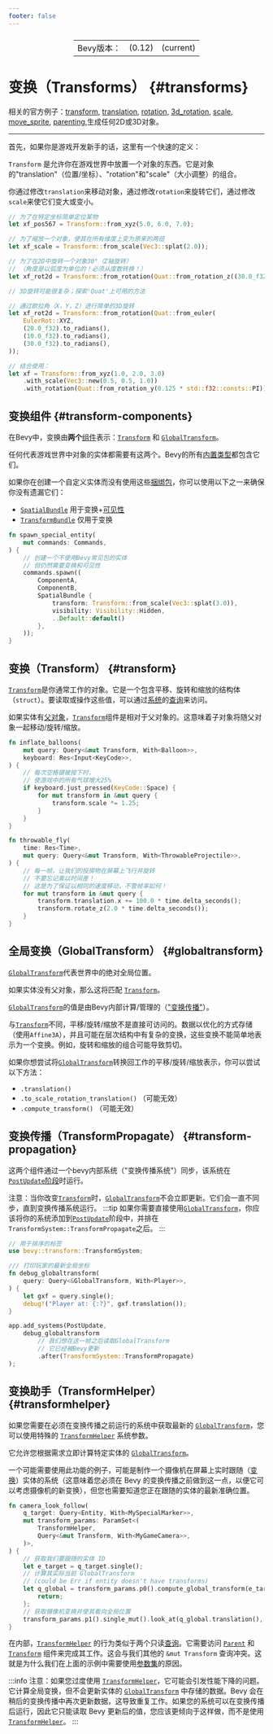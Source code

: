 ```yaml
---
footer: false
---
```

<table style="display:flex;justify-content:center">
  <tr>
    <td>Bevy版本：</td>
    <td>(0.12)</td>
    <td>(current)</td>
  </tr>
</table>

# 变换（Transforms） {#transforms}
相关的官方例子：[transform](https://github.com/bevyengine/bevy/blob/main/examples/transforms/transform.rs), [translation](https://github.com/bevyengine/bevy/blob/main/examples/transforms/translation.rs), [rotation](https://github.com/bevyengine/bevy/blob/main/examples/2d/rotation.rs), [3d_rotation](https://github.com/bevyengine/bevy/blob/main/examples/transforms/3d_rotation.rs), [scale](https://github.com/bevyengine/bevy/blob/main/examples/transforms/scale.rs), [move_sprite](https://github.com/bevyengine/bevy/blob/main/examples/2d/move_sprite.rs), [parenting](https://github.com/bevyengine/bevy/blob/main/examples/3d/parenting.rs),生成任何2D或3D对象。

----

首先，如果你是游戏开发新手的话，这里有一个快速的定义：

`Transform` 是允许你在游戏世界中放置一个对象的东西。它是对象的"translation"（位置/坐标）、"rotation"和"scale"（大小调整）的组合。

你通过修改`translation`来移动对象，通过修改`rotation`来旋转它们，通过修改`scale`来使它们变大或变小。

```rust
// 为了在特定坐标简单定位某物
let xf_pos567 = Transform::from_xyz(5.0, 6.0, 7.0);

// 为了缩放一个对象，使其在所有维度上变为原来的两倍
let xf_scale = Transform::from_scale(Vec3::splat(2.0));

// 为了在2D中旋转一个对象30°（Z轴旋转）
// （角度是以弧度为单位的！必须从度数转换！）
let xf_rot2d = Transform::from_rotation(Quat::from_rotation_z((30.0_f32).to_radians()));

// 3D旋转可能很复杂；探索'Quat'上可用的方法

// 通过欧拉角（X，Y，Z）进行简单的3D旋转
let xf_rot2d = Transform::from_rotation(Quat::from_euler(
    EulerRot::XYZ,
    (20.0_f32).to_radians(),
    (10.0_f32).to_radians(),
    (30.0_f32).to_radians(),
));

// 结合使用：
let xf = Transform::from_xyz(1.0, 2.0, 3.0)
    .with_scale(Vec3::new(0.5, 0.5, 1.0))
    .with_rotation(Quat::from_rotation_y(0.125 * std::f32::consts::PI));
```
## 变换组件 {#transform-components}
在Bevy中，变换由**两个**[组件](/book/14.programming/14.7ec#components)表示：[`Transform`](https://docs.rs/bevy/0.12.0/bevy/transform/components/struct.Transform.html) 和 [`GlobalTransform`](https://docs.rs/bevy/0.12.0/bevy/transform/components/struct.GlobalTransform.html)。

任何代表游戏世界中对象的实体都需要有这两个。Bevy的所有[内置类型](/book/builtins#bundles)都包含它们。

如果你在创建一个自定义实体而没有使用这些[捆绑包](/book/14.programming/14.8bundle)，你可以使用以下之一来确保你没有遗漏它们：
- [`SpatialBundle`](https://docs.rs/bevy/0.12.0/bevy/render/prelude/struct.SpatialBundle.html) 用于变换+[可见性](5.3visibility)
- [`TransformBundle`](https://docs.rs/bevy/0.12.0/bevy/transform/struct.TransformBundle.html) 仅用于变换
```rust
fn spawn_special_entity(
    mut commands: Commands,
) {
    // 创建一个不使用Bevy常见包的实体
    // 但仍然需要变换和可见性
    commands.spawn((
        ComponentA,
        ComponentB,
        SpatialBundle {
            transform: Transform::from_scale(Vec3::splat(3.0)),
            visibility: Visibility::Hidden,
            ..Default::default()
        },
    ));
}
```
## 变换（Transform） {#transform}
[`Transform`](https://docs.rs/bevy/0.12.0/bevy/transform/components/struct.Transform.html)是你通常工作的对象。它是一个包含平移、旋转和缩放的结构体（`struct`）。要读取或操作这些值，可以通过[系统](/book/14.programming/14.5systems)的[查询](/book/14.programming/14.9queries)来访问。

如果实体有[父对象](5.6hierarchy)，[`Transform`](https://docs.rs/bevy/0.12.0/bevy/transform/components/struct.Transform.html)组件是相对于父对象的。这意味着子对象将随父对象一起移动/旋转/缩放。
```rust
fn inflate_balloons(
    mut query: Query<&mut Transform, With<Balloon>>,
    keyboard: Res<Input<KeyCode>>,
) {
    // 每次空格键被按下时，
    // 使游戏中的所有气球增大25%
    if keyboard.just_pressed(KeyCode::Space) {
        for mut transform in &mut query {
            transform.scale *= 1.25;
        }
    }
}

fn throwable_fly(
    time: Res<Time>,
    mut query: Query<&mut Transform, With<ThrowableProjectile>>,
) {
    // 每一帧，让我们的投掷物在屏幕上飞行并旋转
    // 不要忘记乘以时间差！
    // 这是为了保证以相同的速度移动，不管帧率如何！
    for mut transform in &mut query {
        transform.translation.x += 100.0 * time.delta_seconds();
        transform.rotate_z(2.0 * time.delta_seconds());
    }
}
```

## 全局变换（GlobalTransform） {#globaltransform}
[`GlobalTransform`](https://docs.rs/bevy/0.12.0/bevy/transform/components/struct.GlobalTransform.html)代表世界中的绝对全局位置。

如果实体没有父对象，那么这将匹配 [`Transform`](https://docs.rs/bevy/0.12.0/bevy/transform/components/struct.Transform.html)。

[`GlobalTransform`](https://docs.rs/bevy/0.12.0/bevy/transform/components/struct.GlobalTransform.html)的值是由Bevy内部计算/管理的（["变换传播"](#transform-propagation)）。

与[`Transform`](https://docs.rs/bevy/0.12.0/bevy/transform/components/struct.GlobalTransform.html)不同，平移/旋转/缩放不是直接可访问的。数据以优化的方式存储（使用`Affine3A`），并且可能在层次结构中有复杂的变换，这些变换不能简单地表示为一个变换。例如，旋转和缩放的组合可能导致剪切。

如果你想尝试将[`GlobalTransform`](https://docs.rs/bevy/0.12.0/bevy/transform/components/struct.GlobalTransform.html)转换回工作的平移/旋转/缩放表示，你可以尝试以下方法：
- `.translation()`
- `.to_scale_rotation_translation()` （可能无效）
- `.compute_transform()` （可能无效）

## 变换传播（TransformPropagate） {#transform-propagation}
这两个组件通过一个bevy内部系统（"变换传播系统"）同步，该系统在[`PostUpdate`](https://docs.rs/bevy/0.12.0/bevy/app/struct.PostUpdate.html)[阶段](/src/book/14.programming/14.15schedules)时运行。

注意：当你改变[`Transform`](https://docs.rs/bevy/0.12.0/bevy/transform/components/struct.Transform.html)时，[`GlobalTransform`](https://docs.rs/bevy/0.12.0/bevy/transform/components/struct.GlobalTransform.html)不会立即更新。它们会一直不同步，直到变换传播系统运行。
:::tip
如果你需要直接使用[`GlobalTransform`](https://docs.rs/bevy/0.12.0/bevy/transform/components/struct.GlobalTransform.html)，你应该将你的系统添加到[`PostUpdate`](https://docs.rs/bevy/0.12.0/bevy/app/struct.PostUpdate.html)阶段中，并排在`TransformSystem::TransformPropagate`之后。
:::
```rust
// 用于排序的标签
use bevy::transform::TransformSystem;

/// 打印玩家的最新全局坐标
fn debug_globaltransform(
    query: Query<&GlobalTransform, With<Player>>,
) {
    let gxf = query.single();
    debug!("Player at: {:?}", gxf.translation());
}

app.add_systems(PostUpdate,
    debug_globaltransform
        // 我们想在这一帧之后读取GlobalTransform
        // 它已经被Bevy更新
        .after(TransformSystem::TransformPropagate)
);
```

## 变换助手（TransformHelper） {#transformhelper}
如果您需要在必须在变换传播之前运行的系统中获取最新的 [`GlobalTransform`](https://docs.rs/bevy/0.12.0/bevy/transform/components/struct.GlobalTransform.html)，您可以使用特殊的 [`TransformHelper`](https://docs.rs/bevy/0.12.0/bevy/transform/helper/struct.TransformHelper.html) 系统参数。

它允许您根据需求立即计算特定实体的 [`GlobalTransform`](https://docs.rs/bevy/0.12.0/bevy/transform/components/struct.GlobalTransform.html)。

一个可能需要使用此功能的例子，可能是制作一个摄像机在屏幕上实时跟随（[变换](https://docs.rs/bevy/0.12.0/bevy/transform/components/struct.Transform.html)）实体的系统（这意味着您必须在 Bevy 的变换传播之前做到这一点，以便它可以考虑摄像机的新变换），但您也需要知道您正在跟随的实体的最新准确位置。
```rust
fn camera_look_follow(
    q_target: Query<Entity, With<MySpecialMarker>>,
    mut transform_params: ParamSet<(
        TransformHelper,
        Query<&mut Transform, With<MyGameCamera>>,
    )>,
) {
    // 获取我们要跟随的实体 ID
    let e_target = q_target.single();
    // 计算其实际当前 GlobalTransform
    // (could be Err if entity doesn't have transforms)
    let q_global = transform_params.p0().compute_global_transform(e_target) else {
        return;
    };
    // 获取摄像机变换并使其看向全局位置
    transform_params.p1().single_mut().look_at(q_global.translation(), Vec3::Y);
}
```
在内部，[`TransformHelper`](https://docs.rs/bevy/0.12.0/bevy/transform/helper/struct.TransformHelper.html) 的行为类似于两个只读[查询](/book/14.programming/14.9queries)。它需要访问 [`Parent`](https://docs.rs/bevy/0.12.0/bevy/hierarchy/struct.Parent.html) 和 [`Transform`](https://docs.rs/bevy/0.12.0/bevy/transform/components/struct.Transform.html) 组件来完成其工作。这会与我们其他的 `&mut Transform` 查询冲突。这就是为什么我们在上面的示例中需要使用[参数集](/book/14.programming/14.23paramset)的原因。

:::info
注意：如果您过度使用 [`TransformHelper`](https://docs.rs/bevy/0.12.0/bevy/transform/helper/struct.TransformHelper.html)，它可能会引发性能下降的问题。它计算全局变换，但不会更新实体的 [`GlobalTransform`](https://docs.rs/bevy/0.12.0/bevy/transform/components/struct.GlobalTransform.html) 中存储的数据。Bevy 会在稍后的变换传播中再次更新数据，这导致重复工作。如果您的系统可以在变换传播后运行，因此它只能读取 Bevy 更新后的值，您应该更倾向于这样做，而不是使用 [`TransformHelper`](https://docs.rs/bevy/0.12.0/bevy/transform/helper/struct.TransformHelper.html)。
:::